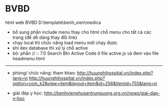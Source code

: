 # BVBD
html web BVBD
D:\template\benh_vien\medica

- bổ sung phần include menu thay cho html chỗ menu cho tất cả các trang (để dễ dàng thay đổi link)
- chạy local thì chức năng load menu mới chạy được
- khi dev database thì xử lý chỗ active
- bỏ: phần // :: 7.0 Search Btn Active Code ở file active.js và đem vào file headmenu.html
-------------------------------

+ phòng/ chức năng: tham khao: http://huunghihospital.vn/index.php?lang=vi
http://huunghihospital.vn/index.php?option=com_k2&view=item&layout=item&id=256&Itemid=755&lang=vi

+ giải đáp y học:
http://benhvienphusantrunguong.org.vn/news/giai-dap-y-hoc